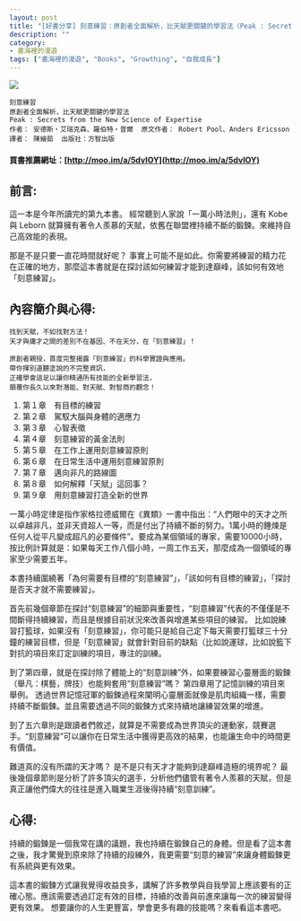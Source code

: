 ```yaml
---
layout: post
title: "[好書分享] 刻意練習：原創者全面解析，比天賦更關鍵的學習法（Peak : Secrets from the New Science of Expertise）"
description: ""
category: 
- 書海裡的漫遊
tags: ["書海裡的漫遊", "Books", "Growthing", "自我成長"]
---
```




<div><a href="http://moo.im/a/5dvIOY" title="刻意練習"><img src="https://cdn.readmoo.com/cover/a4/73a9icc_210x315.jpg?v=0"></a></div>

```
刻意練習
原創者全面解析，比天賦更關鍵的學習法
Peak : Secrets from the New Science of Expertise
作者： 安德斯‧艾瑞克森、羅伯特‧普爾  原文作者： Robert Pool、Anders Ericsson  譯者： 陳繪茹  出版社：方智出版
```

#### 買書推薦網址：[http://moo.im/a/5dvIOY](http://moo.im/a/5dvIOY)

## 前言:

這一本是今年所讀完的第九本書。 
經常聽到人家說「一萬小時法則」，還有 Kobe 與 Leborn 就算擁有著令人羨慕的天賦，依舊在聯盟裡持續不斷的鍛鍊。來維持自己高效能的表現。

那是不是只要一直花時間就好呢？ 事實上可能不是如此。你需要將練習的精力花在正確的地方，那麼這本書就是在探討該如何練習才能到達巔峰，該如何有效地「刻意練習」。



## 內容簡介與心得:

```
找到天賦，不如找對方法！
天才與庸才之間的差別不在基因、不在天分，在「刻意練習」！

原創者親授，首度完整揭露「刻意練習」的科學實證與應用。
帶你揮別道聽塗說的不完整資訊，
正確學會這足以讓你精通所有技能的全新學習法，
顛覆你長久以來對潛能、對天賦、對智商的觀念！
```
1. 第１章　有目標的練習
2. 第２章　駕馭大腦與身體的適應力
3. 第３章　心智表徵
4. 第４章　刻意練習的黃金法則
5. 第５章　在工作上運用刻意練習原則
6. 第６章　在日常生活中運用刻意練習原則
7. 第７章　邁向非凡的路線圖
8. 第８章　如何解釋「天賦」這回事？
9. 第９章　用刻意練習打造全新的世界



一萬小時定律是指作家格拉德威爾在《異類》一書中指出：“人們眼中的天才之所以卓越非凡，並非天資超人一等，而是付出了持續不斷的努力。1萬小時的錘煉是任何人從平凡變成超凡的必要條件”。要成為某個領域的專家，需要10000小時，按比例計算就是：如果每天工作八個小時，一周工作五天，那麼成為一個領域的專家至少需要五年。

本書持續圍繞著「為何需要有目標的“刻意練習”」，「該如何有目標的練習」，「探討是否天才就不需要練習」。

首先前幾個章節在探討“刻意練習”的細節與重要性，“刻意練習”代表的不僅僅是不間斷得持續練習，而且是根據目前狀況來改善與增進某些項目的練習。 比如說練習打籃球，如果沒有「刻意練習」，你可能只是給自己定下每天需要打籃球三十分鐘的練習目標，但是「刻意練習」就會針對目前的缺點（比如說運球，比如說籃下對抗的項目來訂定訓練的項目，專注的訓練。 

到了第四章，就是在探討除了體能上的“刻意訓練”外，如果要練習心靈層面的鍛鍊（舉凡：棋藝，牌技）也能夠套用“刻意練習”嗎？ 第四章用了記憶訓練的項目來舉例。 透過世界記憶冠軍的鍛鍊過程來闡明心靈層面就像是肌肉組織一樣，需要持續不斷鍛鍊。並且需要透過不同的鍛鍊方式來持續地讓練習效果的增進。

到了五六章則是跟讀者們敘述，就算是不需要成為世界頂尖的運動家，競賽選手。“刻意練習”可以讓你在日常生活中獲得更高效的結果，也能讓生命中的時間更有價值。

難道真的沒有所謂的天才嗎？ 是不是只有天才才能夠到達巔峰造極的境界呢？ 最後幾個章節則是分析了許多頂尖的選手，分析他們儘管有著令人羨慕的天賦，但是真正讓他們偉大的往往是進入職業生涯後得持續“刻意訓練”。




## 心得:

持續的鍛鍊是一個我常在講的議題，我也持續在鍛鍊自己的身體。但是看了這本書之後，我才驚覺到原來除了持續的段練外，我更需要“刻意的練習”來讓身體鍛鍊更有系統與更有效果。

這本書的鍛鍊方式讓我覺得收益良多，講解了許多教學與自我學習上應該要有的正確心態。應該需要透過訂定有效的目標，持續的改善與前進來讓每一次的練習變得更有效果。 想要讓你的人生更豐富，學會更多有趣的技能嗎？來看看這本書吧。